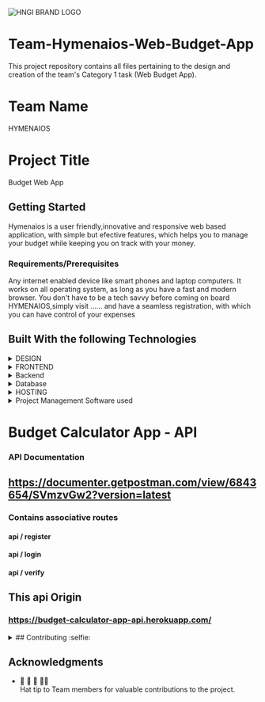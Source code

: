 
![HNGI BRAND LOGO](https://res.cloudinary.com/edemoski/image/upload/v1569681694/nerctnftzgzzheg94j8k.png "Image by HNG")

# Team-Hymenaios-Web-Budget-App
This project repository contains all files pertaining to the design and creation of the team's Category 1 task (Web Budget App).

# Team Name
HYMENAIOS 

# Project Title
Budget Web App
## Getting Started
Hymenaios is a user friendly,innovative and responsive web based application, with simple but efective features, which helps you to manage your budget while keeping you on track with your money.

### Requirements/Prerequisites
Any internet enabled device like smart phones and laptop computers.
It works on all operating system, as long as you have a fast and modern browser. 
You don't have to be a tech savvy before coming on board HYMENAIOS,simply visit ...... and have a seamless registration, with which you can have control of your expenses

## Built With the following Technologies

<details>
<summary>
DESIGN
</summary>
<P>Figma Tools</P>
</details>

<details>
<summary>
FRONTEND
</summary>
<P>Bootstrap Framework</P>
<P>HTML</P>
<P>CSS</P>
<P>JavaScript</P>
</details>

<details>
<summary>
Backend
</summary>
<P>PHP's Laravel/Lumen a laravel microservice for building Restfulapi's</P>
<P>Postman tool for Documentation</P>
</details>

<details>
<summary>
Database
</summary>
<P>mysql</P>
</details>

<details>
<summary>
HOSTING 
</summary>
<P>Heroku to host the Backend api</P>
<P>Firebase to host the Frontend codes</P>
</details>

<details>
<summary>
Project Management Software used
</summary>
<P>[TRELLO @](https://trello.com/alphateamhngi60/home)</P>
</details>



# Budget Calculator App - API

### API Documentation 

## https://documenter.getpostman.com/view/6843654/SVmzvGw2?version=latest

### Contains associative routes

#### api / register
#### api / login
#### api / verify

## This api Origin
### https://budget-calculator-app-api.herokuapp.com/

<details>
<summary>
## Contributing :selfie:
</summary>
<P>![Name - Tosin Olunloyo
Role - Backend Developer
Cloudinary Link ] https://res.cloudinary.com/o2bid/image/upload/v1566654813/Screen_Shot_2019-08-22_at_8.42.04_AM_ok6tqo.png</P> 
<p>![Name - Bamidele Johnson
Role - Frontend Developer] https://res.cloudinary.com/fftcmjbj054/image/upload/v1554358137/PicsArt_04-04-07.05.10.jpg</p>
<p>![Name: Tolulope Makinde
Role: Frontend]https://res.cloudinary.com/mankind71/image/upload/v1567038594/20180427_100400_esl8uh.jpg</p>
<p> ![Name- Oku Emmanuella Adaugo 
Role - UI/UX] https://res.cloudinary.com/ellaoku/image/upload/v1566813077/ella_i0ecmr.jpg</p>
<p> ![David Adekwu 
UI/UX] https://res.cloudinary.com/djzzotzfq/image/upload/v1567047118/tt_r01x6c.png </p>
<p> ![Jimoh Tajuddeen Tajuddeen 
Front-end ] https://res.cloudinary.com/anonymousthemad/image/upload/v1566656313/My%20pix/IMG_20190427_135334_ezjbrg.jpg</p>
<p>![Precious Akams
Frontend] https://res.cloudinary.com/wonderwoman/image/upload/v1569642899/234_806_093_4111_20190615_064216_zhs7mq.jpg </p>
<p>![Alpha Team
Back-end] https://res.cloudinary.com/dgwgfgvo6/image/upload/v1566546684/ADEM_frwym9.jpg</p>
<p>![theKachi-Frontend:] https://res.cloudinary.com/thekachi/image/upload/v1569669372/Image_from_iOS_ntuklz.jpg</p>
<p> ![Trust Akam
Digital marketing] https://res.cloudinary.com/cloak/image/upload/v1569613998/950D1ECC-9F2E-4AE4-A5D3-20648B343F3E_l8ifsb.jpg </p>
<p>![Oriaku Henry
Design
] https://res.cloudinary.com/haunri/image/upload/v1569654529/IMG-20190426-WA0002_iuhoph.jpg</p>
<p> ![Name - Emmanuel Onwuchekwa
Role - Frontend Developer] https://res.cloudinary.com/cemma2035/image/upload/v1569652578/20190706_162457_lug0zh</p>
<p>![Edem Essang 
Digital Marketing] https://res.cloudinary.com/edemoski/image/upload/v1566547490/bfdert58kzxnywihskbf.jpg</p>
</details>

## Acknowledgments

*  :raised_hands: :dancer: :dancers: :dancing_men:  
Hat tip to Team members for valuable contributions to the project.
